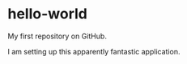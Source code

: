 hello-world
===========

My first repository on GitHub.


I am setting up this apparently fantastic application.
